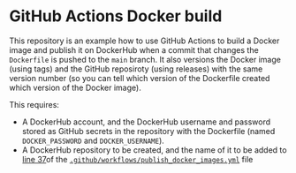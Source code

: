 # GitHub Actions Docker build

This repository is an example how to use GitHub Actions to build a Docker image and publish it on DockerHub when a commit that changes the `Dockerfile` is pushed to the `main` branch. It also versions the Docker image (using tags) and the GitHub reposiroty (using releases) with the same version number (so you can tell which version of the Dockerfile created which version of the Docker image).

This requires:
- A DockerHub account, and the DockerHub username and password stored as GitHub secrets in the repository with the Dockerfile (named `DOCKER_PASSWORD` and `DOCKER_USERNAME`). 
- A DockerHub repository to be created, and the name of it to be added to [line 37](https://github.com/ttimbers/gha_docker_build/blob/e114ee95b5339d44f2e651535c21435f22c561aa/.github/workflows/publish_docker_images.yml#L37)of the [`.github/workflows/publish_docker_images.yml`](https://github.com/ttimbers/gha_docker_build/blob/main/.github/workflows/publish_docker_images.yml) file
